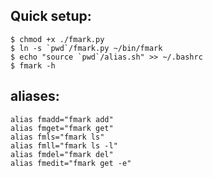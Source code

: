 ## Quick setup:

    $ chmod +x ./fmark.py
    $ ln -s `pwd`/fmark.py ~/bin/fmark
    $ echo "source `pwd`/alias.sh" >> ~/.bashrc
    $ fmark -h

## aliases:

    alias fmadd="fmark add"
    alias fmget="fmark get"
    alias fmls="fmark ls"
    alias fmll="fmark ls -l"
    alias fmdel="fmark del"
    alias fmedit="fmark get -e"
